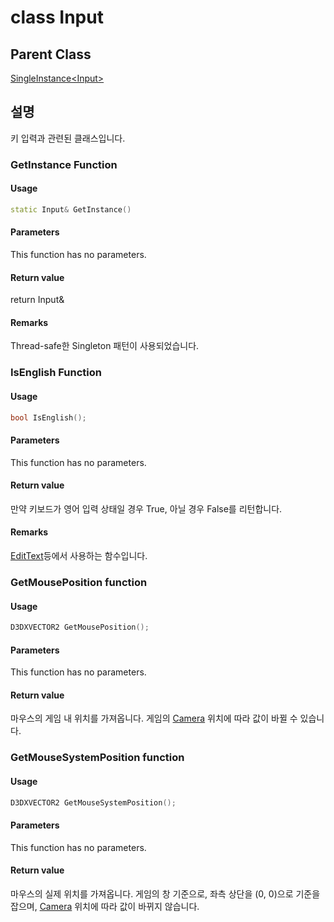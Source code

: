 # class Input
## Parent Class
[SingleInstance\<Input>](./SingleInstance.md)

## 설명
키 입력과 관련된 클래스입니다.  

### GetInstance Function
#### Usage
```c++
static Input& GetInstance()
```

#### Parameters
This function has no parameters.

#### Return value
return Input&

#### Remarks
Thread-safe한 Singleton 패턴이 사용되었습니다.

### IsEnglish Function
#### Usage
```c++
bool IsEnglish();
```

#### Parameters
This function has no parameters.

#### Return value
만약 키보드가 영어 입력 상태일 경우 True, 아닐 경우 False를 리턴합니다.

#### Remarks
[EditText](../UI/Widget/EditText.md)등에서 사용하는 함수입니다.  

### GetMousePosition function
#### Usage
```c++
D3DXVECTOR2 GetMousePosition();
```

#### Parameters
This function has no parameters.

#### Return value
마우스의 게임 내 위치를 가져옵니다. 게임의 [Camera](../Camera.md) 위치에 따라 값이 바뀔 수 있습니다.  

### GetMouseSystemPosition function
#### Usage
```c++
D3DXVECTOR2 GetMouseSystemPosition();
```

#### Parameters
This function has no parameters.

#### Return value
마우스의 실제 위치를 가져옵니다. 게임의 창 기준으로, 좌측 상단을 (0, 0)으로 기준을 잡으며, [Camera](../Camera.md) 위치에 따라 값이 바뀌지 않습니다.  

